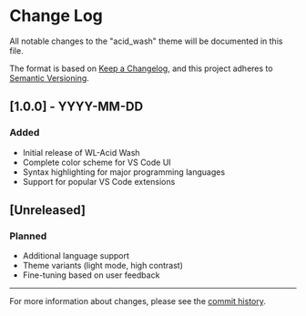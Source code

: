 # Change Log

All notable changes to the "acid_wash" theme will be documented in this file.

The format is based on [Keep a Changelog](https://keepachangelog.com/en/1.0.0/),
and this project adheres to [Semantic Versioning](https://semver.org/spec/v2.0.0.html).

## [1.0.0] - YYYY-MM-DD

### Added
- Initial release of WL-Acid Wash
- Complete color scheme for VS Code UI
- Syntax highlighting for major programming languages
- Support for popular VS Code extensions


## [Unreleased]

### Planned
- Additional language support
- Theme variants (light mode, high contrast)
- Fine-tuning based on user feedback

---

For more information about changes, please see the [commit history](https://github.com/watkinslabs/vscode-theme-generator/commits/main).